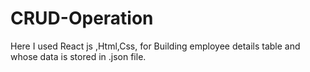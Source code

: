 # CRUD-Operation
Here I used React js ,Html,Css, for Building employee details table and whose data is stored in .json file.
